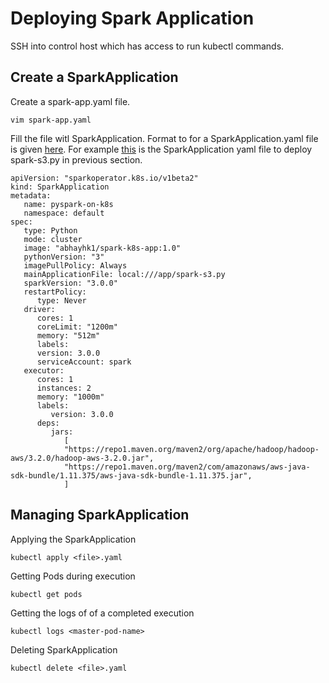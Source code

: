 # Deploying Spark Application
SSH into control host which has access to run kubectl commands.

## Create a SparkApplication
Create a spark-app.yaml file.
   ```
   vim spark-app.yaml
   ```
   Fill the file witl SparkApplication. Format to for a SparkApplication.yaml file is given [here](https://github.com/GoogleCloudPlatform/spark-on-k8s-operator/blob/master/docs/user-guide.md#writing-a-sparkapplication-spec). For example [this](spark-s3/spark-s3.yaml) is the SparkApplication yaml file to deploy spark-s3.py in previous section.
   ```
   apiVersion: "sparkoperator.k8s.io/v1beta2"
   kind: SparkApplication
   metadata:
      name: pyspark-on-k8s
      namespace: default
   spec:
      type: Python
      mode: cluster
      image: "abhayhk1/spark-k8s-app:1.0"
      pythonVersion: "3"
      imagePullPolicy: Always
      mainApplicationFile: local:///app/spark-s3.py
      sparkVersion: "3.0.0"
      restartPolicy:
         type: Never
      driver:
         cores: 1
         coreLimit: "1200m"
         memory: "512m"
         labels:
         version: 3.0.0
         serviceAccount: spark
      executor:
         cores: 1
         instances: 2
         memory: "1000m"
         labels:
            version: 3.0.0
         deps:
            jars:
               [
               "https://repo1.maven.org/maven2/org/apache/hadoop/hadoop-aws/3.2.0/hadoop-aws-3.2.0.jar",
               "https://repo1.maven.org/maven2/com/amazonaws/aws-java-sdk-bundle/1.11.375/aws-java-sdk-bundle-1.11.375.jar",
               ]
   ```

## Managing SparkApplication 
Applying the SparkApplication
```
kubectl apply <file>.yaml
```

Getting Pods during execution
```
kubectl get pods 
```

Getting the logs of of a completed execution
```
kubectl logs <master-pod-name>
```

Deleting SparkApplication
```
kubectl delete <file>.yaml
```